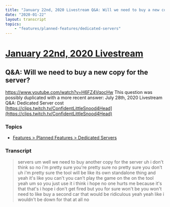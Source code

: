 ```yaml
---
title: "January 22nd, 2020 Livestream Q&A: Will we need to buy a new copy for the server?"
date: "2020-01-22"
layout: transcript
topics:
    - "features/planned-features/dedicated-servers"
---
```

# [January 22nd, 2020 Livestream](../2020-01-22.md)
## Q&A: Will we need to buy a new copy for the server?
https://www.youtube.com/watch?v=H6FZ4VqocHw
This question was possibly duplicated with a more recent answer: July 28th, 2020 Livestream Q&A: Dedicated Server cost [https://clips.twitch.tv/ConfidentLittleSnood4Head](https://clips.twitch.tv/ConfidentLittleSnood4Head)


### Topics
* [Features > Planned Features > Dedicated Servers](../topics/features/planned-features/dedicated-servers.md)

### Transcript

> servers um well we need to buy another copy for the server uh i don't think so no i'm pretty sure you're pretty sure no pretty sure you don't uh i'm pretty sure the tool will be like its own standalone thing and yeah it's like you can't you can't play the game on the on the tool yeah um so you just use it i think i hope no one hurts me because it's that that's i hope i don't get fired but you for sure won't be you won't need to like buy a second car that would be ridiculous yeah yeah like i wouldn't be down for that at all no
